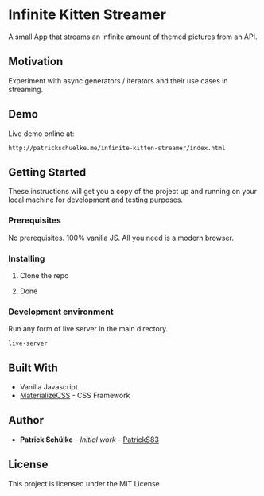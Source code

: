 # Infinite Kitten Streamer

A small App that streams an infinite amount of themed pictures from an API.

## Motivation

Experiment with async generators / iterators and their use cases in streaming.

## Demo
Live demo online at:

```
http://patrickschuelke.me/infinite-kitten-streamer/index.html
```
## Getting Started

These instructions will get you a copy of the project up and running on your local machine for development and testing purposes.

### Prerequisites

No prerequisites. 100% vanilla JS. All you need is a modern browser.

### Installing

1. Clone the repo

2. Done

### Development environment

Run any form of live server in the main directory.
```
live-server
```

## Built With

* Vanilla Javascript
* [MaterializeCSS](https://materializecss.com/) - CSS Framework


## Author

* **Patrick Schülke** - *Initial work* - [PatrickS83](https://github.com/PatrickS83)


## License

This project is licensed under the MIT License


